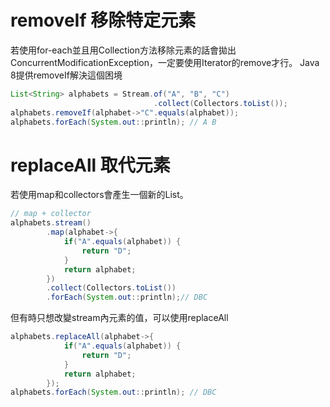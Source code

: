 # removeIf 移除特定元素
若使用for-each並且用Collection方法移除元素的話會拋出ConcurrentModificationException，一定要使用Iterator的remove才行。
Java 8提供removeIf解決這個困境
```java
List<String> alphabets = Stream.of("A", "B", "C")
								.collect(Collectors.toList());
alphabets.removeIf(alphabet->"C".equals(alphabet));
alphabets.forEach(System.out::println); // A B
```

# replaceAll 取代元素
若使用map和collectors會產生一個新的List。
```java
// map + collector
alphabets.stream()
		.map(alphabet->{
			if("A".equals(alphabet)) {
				return "D";
			}			
			return alphabet;
		})
		.collect(Collectors.toList())
		.forEach(System.out::println);// DBC
```

但有時只想改變stream內元素的值，可以使用replaceAll

```java
alphabets.replaceAll(alphabet->{
			if("A".equals(alphabet)) {
				return "D";
			}			
			return alphabet;
		});
alphabets.forEach(System.out::println); // DBC
```